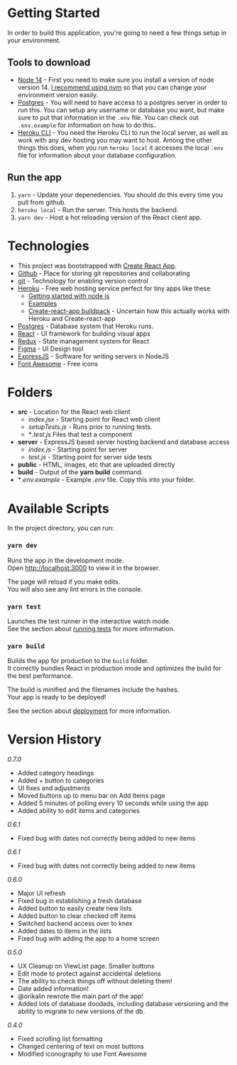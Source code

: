 # Getting Started
In order to build this application, you're going to need a few things setup in your environment.
## Tools to download
- [Node 14](https://nodejs.org/en/) - First you need to make sure you install a version of node version 14.  [I recommend using nvm](https://github.com/nvm-sh/nvm) so that you can change your environment version easily.
- [Postgres](https://www.postgresql.org) - You will need to have access to a postgres server in order to run this.  You can setup any username or database you want, but make sure to put that information in the `.env` file.  You can check out `.env.example` for information on how to do this..
- [Heroku CLI](https://devcenter.heroku.com/articles/heroku-cli) - You need the Heroku CLI to run the local server, as well as work with any dev hosting you may want to host.  Among the other things this does, when you run `heroku local` it accesses the local `.env` file for information about your database configuration.

## Run the app
1. `yarn` - Update your depenedencies. You should do this every time you pull from github.
2. `heroku local` - Run the server. This hosts the backend.
3. `yarn dev` - Host a hot reloading version of the React client app.

# Technologies
- This project was bootstrapped with [Create React App](https://github.com/facebook/create-react-app).
- [Github](https://github.com/robinmaypanpan/grocerylist) - Place for storing git repositories and collaborating
- [git](https://git-scm.com/doc) - Technology for enabling version control
- [Heroku](https://www.heroku.com/home) - Free web hosting service perfect for tiny apps like these
    - [Getting started with node js](https://devcenter.heroku.com/articles/getting-started-with-nodejs)
    - [Examples](https://github.com/heroku-examples)
    - [Create-react-app buildpack](https://github.com/mars/create-react-app-buildpack#user-content-generate-a-react-app) - Uncertain how this actually works with Heroku and Create-react-app
- [Postgres](https://www.postgresql.org) - Database system that Heroku runs.
- [React](https://reactjs.org) - UI framework for building visual apps
- [Redux](https://redux.js.org) - State management system for React
- [Figma](https://www.figma.com/files/recent?fuid=1031803273450151713) - UI Design tool
- [ExpressJS](https://expressjs.com) - Software for writing servers in NodeJS
- [Font Awesome](https://fontawesome.com/v5.15/icons?d=gallery&p=1&m=free) - Free icons

# Folders
- **src** - Location for the React web client
  - *index.jsx* - Starting point for React web client
  - *setupTests.js* - Runs prior to running tests.
  - **.test.js* Files that test a component
- **server** - ExpressJS based server hosting backend and database access
  - *index.js* - Starting point for server
  - *test.js* - Starting point for server side tests
- **public** - HTML, images, etc that are uploaded directly
- **build** - Output of the **yarn build** command.
- **.env.example* - Example *.env* file. Copy this into your folder.
# Available Scripts

In the project directory, you can run:

### `yarn dev`

Runs the app in the development mode.\
Open [http://localhost:3000](http://localhost:3000) to view it in the browser.

The page will reload if you make edits.\
You will also see any lint errors in the console.

### `yarn test`

Launches the test runner in the interactive watch mode.\
See the section about [running tests](https://facebook.github.io/create-react-app/docs/running-tests) for more information.

### `yarn build`

Builds the app for production to the `build` folder.\
It correctly bundles React in production mode and optimizes the build for the best performance.

The build is minified and the filenames include the hashes.\
Your app is ready to be deployed!

See the section about [deployment](https://facebook.github.io/create-react-app/docs/deployment) for more information.

# Version History
*0.7.0*
- Added category headings
- Added + button to categories
- UI fixes and adjustments
- Moved buttons up to menu bar on Add Items page
- Added 5 minutes of polling every 10 seconds while using the app
- Added ability to edit items and categories

*0.6.1*
- Fixed bug with dates not correctly being added to new items

*0.6.1*
- Fixed bug with dates not correctly being added to new items
  
*0.6.0*
- Major UI refresh
- Fixed bug in establishing a fresh database
- Added button to easily create new lists
- Added button to clear checked off items
- Switched backend access over to knex
- Added dates to items in the lists
- Fixed bug with adding the app to a home screen

*0.5.0*
- UX Cleanup on ViewList page. Smaller buttons
- Edit mode to protect against accidental deletions
- The ability to check things off without deleting them!
- Date added information!
- @orikalin rewrote the main part of the app!
- Added lots of database doodads, including database versioning and the ability to migrate to new versions of the db.

*0.4.0*
- Fixed scrolling list formatting
- Changed centering of text on most buttons
- Modified iconography to use Font Awesome